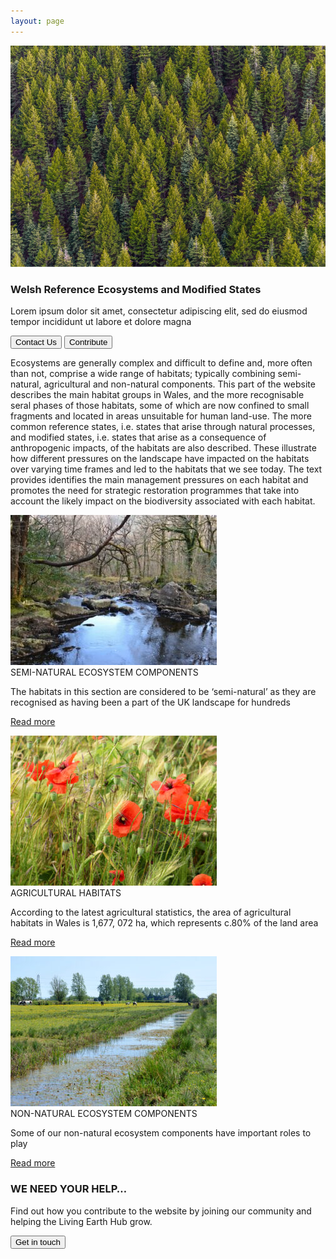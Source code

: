 ```yaml
---
layout: page
---
```


<!-- country-subpage-banner-section-start -->
<div class="row country_subpage-main-section mb-80 mx-0">
    <div class="col-md-5 country_subpage-background-color m-0 p-0">
        <div class="mx-md-5 d-flex flex-column h-100 main-content">
        </div>
    </div>
    <div class="col-md-7 m-0 p-0 position-relative">
        <div class="country_subpage-img-layer"></div>
        <img class="country_subpage-benner-img" src="/assets/img/wild.png" alt="">
    </div>
    <div class="dsc-country-page container">
        <div class="row">
            <div class="dsc-about-inner col-12 col-md-5">
                <h3 class="mb-3 mb-md-4 text-uppercase">Welsh Reference Ecosystems and Modified States </h3>
                <p>Lorem ipsum dolor sit amet, consectetur adipiscing elit, sed do eiusmod tempor incididunt ut labore et dolore magna </p>
            </div>
        </div>
        <div class="row">
            <div class="col-12">
                <button class="left-btn">Contact Us</button>
                <button class="right-btn">Contribute</button>
            </div>
        </div>
    </div>
</div>
<!-- country-subpage-banner-section-end -->

<!-- country-subpage-blog-start -->
<div class="container mt-80 mb-80 future-landscapes-main">
    <div class="row">
        <div class="col-12 col-sm-12 col-md-10 offset-md-1 mb-80">
            <p>Ecosystems are generally complex and difficult to define and, more often than not, comprise a wide range of habitats; typically combining semi-natural, agricultural and non-natural components. This part of the website describes the main habitat groups in Wales, and the more recognisable seral phases of those habitats, some of which are now confined to small fragments and located in areas unsuitable for human land-use. The more common reference states, i.e. states that arise through natural processes, and modified states, i.e. states that arise as a consequence of anthropogenic impacts, of the habitats are also described. These illustrate how different pressures on the landscape have impacted on the habitats over varying time frames and led to the habitats that we see today. The text provides identifies the main management pressures on each habitat and promotes the need for strategic restoration programmes that take into account the likely impact on the biodiversity associated with each habitat.</p>
        </div>
    </div>
    <div class="row">
        <div class="col-12 col-sm-6 col-md-4">
            <a href="#"><img src="/assets/img/semi-natural-ecosystem-components.jpg" alt="img"></a>
            <div class="future-dsc">
                <div class="future-dsc-title">SEMI-NATURAL ECOSYSTEM COMPONENTS</div>
                <p>The habitats in this section are considered to be ‘semi-natural’ as they are recognised as having been a part of the UK landscape for hundreds</p>
                <p class="pt-2"><a href="#" class="learn-more-link">Read more</a></p>
            </div>
        </div>
        <div class="col-12 col-sm-6 col-md-4">
            <a href="#"><img src="/assets/img/agricultural-habitats.jpg" alt="img"></a>
            <div class="future-dsc">
                <div class="future-dsc-title">AGRICULTURAL HABITATS</div>
                <p>According to the latest agricultural statistics, the area of agricultural habitats in Wales is 1,677, 072 ha, which represents c.80% of the land area</p>
                <p class="pt-2"><a href="#" class="learn-more-link">Read more</a></p>
            </div>
        </div>
        <div class="col-12 col-sm-6 col-md-4">
            <a href="#"><img src="/assets/img/non-natural-ecosystem-components.jpg" alt="img"></a>
            <div class="future-dsc">
                <div class="future-dsc-title">NON-NATURAL ECOSYSTEM COMPONENTS</div>
                <p>Some of our non-natural ecosystem components have important roles to play</p>
                <p class="pt-2"><a href="#" class="learn-more-link">Read more</a></p>
            </div>
        </div>
    </div>
</div>
<!-- country-subpage-blog-end -->

<!-- get-in-section-Start -->
<div class="container mb-100">
    <div class="get-in-section-main">
        <div class="get-in-section-dsc">
            <h3>WE NEED YOUR HELP&hellip;</h3>
            <p>Find out how you contribute to the website by joining our community and helping the Living Earth Hub grow.</p>
        </div>
        <button type="button">Get in touch</button>
    </div>
</div>
<!-- get-in-section-End -->